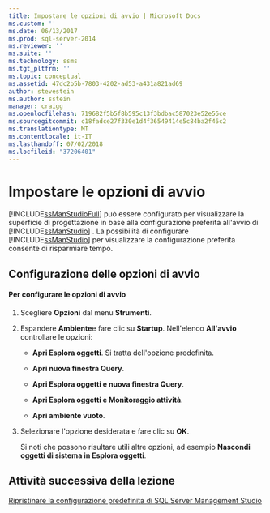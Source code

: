 ```yaml
---
title: Impostare le opzioni di avvio | Microsoft Docs
ms.custom: ''
ms.date: 06/13/2017
ms.prod: sql-server-2014
ms.reviewer: ''
ms.suite: ''
ms.technology: ssms
ms.tgt_pltfrm: ''
ms.topic: conceptual
ms.assetid: 47dc2b5b-7803-4202-ad53-a431a821ad69
author: stevestein
ms.author: sstein
manager: craigg
ms.openlocfilehash: 719682f5b5f8b595c13f3bdbac587023e52e56ce
ms.sourcegitcommit: c18fadce27f330e1d4f36549414e5c84ba2f46c2
ms.translationtype: MT
ms.contentlocale: it-IT
ms.lasthandoff: 07/02/2018
ms.locfileid: "37206401"
---
```

# <a name="set-the-startup-options"></a>Impostare le opzioni di avvio
  [!INCLUDE[ssManStudioFull](../../includes/ssmanstudiofull-md.md)] può essere configurato per visualizzare la superficie di progettazione in base alla configurazione preferita all'avvio di [!INCLUDE[ssManStudio](../../includes/ssmanstudio-md.md)] . La possibilità di configurare [!INCLUDE[ssManStudio](../../includes/ssmanstudio-md.md)] per visualizzare la configurazione preferita consente di risparmiare tempo.  
  
## <a name="configuring-startup-options"></a>Configurazione delle opzioni di avvio  
  
#### <a name="to-configure-startup-options"></a>Per configurare le opzioni di avvio  
  
1.  Scegliere **Opzioni** dal menu **Strumenti**.  
  
2.  Espandere **Ambiente**e fare clic su **Startup**. Nell'elenco **All'avvio** controllare le opzioni:  
  
    -   **Apri Esplora oggetti**. Si tratta dell'opzione predefinita.  
  
    -   **Apri nuova finestra Query**.  
  
    -   **Apri Esplora oggetti e nuova finestra Query**.  
  
    -   **Apri Esplora oggetti e Monitoraggio attività**.  
  
    -   **Apri ambiente vuoto**.  
  
3.  Selezionare l'opzione desiderata e fare clic su **OK**.  
  
     Si noti che possono risultare utili altre opzioni, ad esempio **Nascondi oggetti di sistema in Esplora oggetti**.  
  
## <a name="next-task-in-lesson"></a>Attività successiva della lezione  
 [Ripristinare la configurazione predefinita di SQL Server Management Studio](lesson-1-8-restore-the-default-sql-server-management-studio-configuration.md)  
  
  
